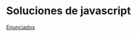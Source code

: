 # Soluciones de javascript

[Enunciados](https://github.com/USantaTecla-date/requirements#usantatecla-date)

